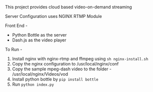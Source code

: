 This project provides cloud based video-on-demand streaming

Server Configuration uses NGINX RTMP Module

Front End - 
* Python Bottle as the server
* Dash.js as the video player

To Run -

1. Install nginx with nginx-rtmp and ffmpeg using `sh nginx-install.sh`
2. Copy the nginx configuration to /usr/local/nginx/conf
3. Copy the sample mpeg-dash video to the folder - /usr/local/nginx/Videos/vod
4. Install python bottle by `pip install bottle`
5. Run `python index.py`